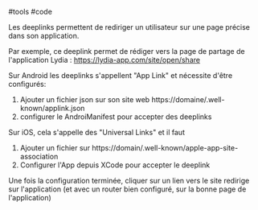 #tools #code 

Les deeplinks permettent de rediriger un utilisateur sur une page précise dans son application.

Par exemple, ce deeplink permet de rédiger vers la page de partage de l'application Lydia : https://lydia-app.com/site/open/share

Sur Android les deeplinks s'appellent "App Link" et nécessite d'être configurés:
1) Ajouter un fichier json sur son site web https://domaine/.well-known/applink.json
2) configurer le AndroiManifest pour accepter des deeplinks

Sur iOS, cela s'appelle des "Universal Links" et il faut
1) Ajouter un fichier sur https://domain/.well-known/apple-app-site-association
2) Configurer l'App depuis XCode pour accepter le deeplink

Une fois la configuration terminée, cliquer sur un lien vers le site redirige sur l'application (et avec un router bien configuré, sur la bonne page de l'application)